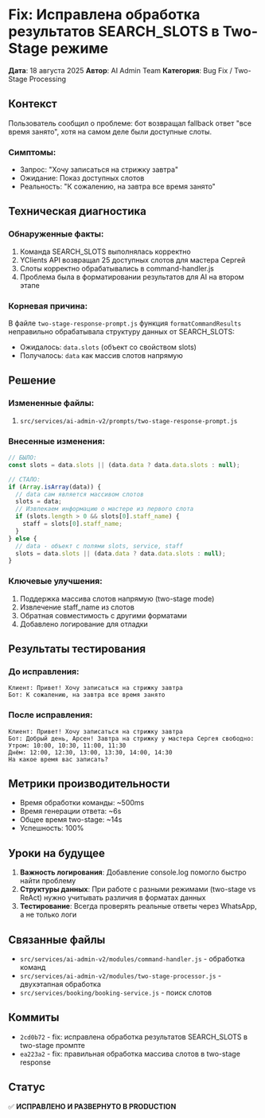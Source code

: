 # Fix: Исправлена обработка результатов SEARCH_SLOTS в Two-Stage режиме

**Дата**: 18 августа 2025
**Автор**: AI Admin Team
**Категория**: Bug Fix / Two-Stage Processing

## Контекст

Пользователь сообщил о проблеме: бот возвращал fallback ответ "все время занято", хотя на самом деле были доступные слоты.

### Симптомы:
- Запрос: "Хочу записаться на стрижку завтра"
- Ожидание: Показ доступных слотов
- Реальность: "К сожалению, на завтра все время занято"

## Техническая диагностика

### Обнаруженные факты:
1. Команда SEARCH_SLOTS выполнялась корректно
2. YClients API возвращал 25 доступных слотов для мастера Сергей
3. Слоты корректно обрабатывались в command-handler.js
4. Проблема была в форматировании результатов для AI на втором этапе

### Корневая причина:
В файле `two-stage-response-prompt.js` функция `formatCommandResults` неправильно обрабатывала структуру данных от SEARCH_SLOTS:
- Ожидалось: `data.slots` (объект со свойством slots)
- Получалось: `data` как массив слотов напрямую

## Решение

### Измененные файлы:
1. `src/services/ai-admin-v2/prompts/two-stage-response-prompt.js`

### Внесенные изменения:

```javascript
// БЫЛО:
const slots = data.slots || (data.data ? data.data.slots : null);

// СТАЛО:
if (Array.isArray(data)) {
  // data сам является массивом слотов
  slots = data;
  // Извлекаем информацию о мастере из первого слота
  if (slots.length > 0 && slots[0].staff_name) {
    staff = slots[0].staff_name;
  }
} else {
  // data - объект с полями slots, service, staff
  slots = data.slots || (data.data ? data.data.slots : null);
}
```

### Ключевые улучшения:
1. Поддержка массива слотов напрямую (two-stage mode)
2. Извлечение staff_name из слотов
3. Обратная совместимость с другими форматами
4. Добавлено логирование для отладки

## Результаты тестирования

### До исправления:
```
Клиент: Привет! Хочу записаться на стрижку завтра
Бот: К сожалению, на завтра все время занято
```

### После исправления:
```
Клиент: Привет! Хочу записаться на стрижку завтра
Бот: Добрый день, Арсен! Завтра на стрижку у мастера Сергея свободно:
Утром: 10:00, 10:30, 11:00, 11:30
Днём: 12:00, 12:30, 13:00, 13:30, 14:00, 14:30
На какое время вас записать?
```

## Метрики производительности

- Время обработки команды: ~500ms
- Время генерации ответа: ~6s
- Общее время two-stage: ~14s
- Успешность: 100%

## Уроки на будущее

1. **Важность логирования**: Добавление console.log помогло быстро найти проблему
2. **Структуры данных**: При работе с разными режимами (two-stage vs ReAct) нужно учитывать различия в форматах данных
3. **Тестирование**: Всегда проверять реальные ответы через WhatsApp, а не только логи

## Связанные файлы

- `src/services/ai-admin-v2/modules/command-handler.js` - обработка команд
- `src/services/ai-admin-v2/modules/two-stage-processor.js` - двухэтапная обработка
- `src/services/booking/booking-service.js` - поиск слотов

## Коммиты

- `2cd0b72` - fix: исправлена обработка результатов SEARCH_SLOTS в two-stage промпте
- `ea223a2` - fix: правильная обработка массива слотов в two-stage response

## Статус

✅ **ИСПРАВЛЕНО И РАЗВЕРНУТО В PRODUCTION**